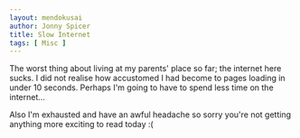 ```yaml
---
layout: mendokusai
author: Jonny Spicer
title: Slow Internet
tags: [ Misc ]
---
```

The worst thing about living at my parents' place so far; the internet here sucks. I did not realise how accustomed I had become to pages loading in under 10 seconds. Perhaps I'm going
to have to spend less time on the internet...

Also I'm exhausted and have an awful headache so sorry you're not getting anything more exciting to read today :(
